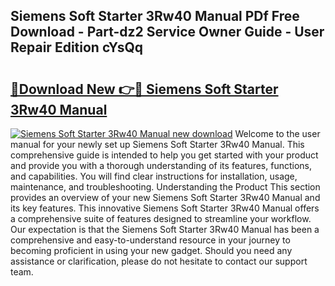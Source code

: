 ## Siemens Soft Starter 3Rw40 Manual PDf Free Download - Part-dz2 Service Owner Guide - User Repair Edition cYsQq

# <h2><a href="http://cf12167.oget.top/?id=Siemens+Soft+Starter+3Rw40+Manual">🔗Download New 👉🔴 Siemens Soft Starter 3Rw40 Manual</a></h2>

[![Siemens Soft Starter 3Rw40 Manual new download](https://i.imgur.com/5g1atiW.png)](http://cf12167.oget.top/?id=Siemens+Soft+Starter+3Rw40+Manual)
Welcome to the user manual for your newly set up Siemens Soft Starter 3Rw40 Manual. This comprehensive guide is intended to help you get started with your product and provide you with a thorough understanding of its features, functions, and capabilities. You will find clear instructions for installation, usage, maintenance, and troubleshooting. Understanding the Product This section provides an overview of your new Siemens Soft Starter 3Rw40 Manual and its key features. This innovative Siemens Soft Starter 3Rw40 Manual offers a comprehensive suite of features designed to streamline your workflow. Our expectation is that the Siemens Soft Starter 3Rw40 Manual has been a comprehensive and easy-to-understand resource in your journey to becoming proficient in using your new gadget. Should you need any assistance or clarification, please do not hesitate to contact our support team.

